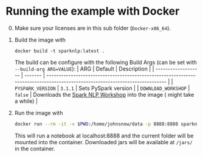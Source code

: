 # Running the example with Docker
0. Make sure your licenses are in this sub folder (`Docker-x86_64`).
1. Build the image with
    ```
    docker build -t sparknlp:latest .
    ```

    The build can be configure with the following Build Args (can be set with `--build-arg ARG=VALUE`):
    | ARG                 | Default | Description                                                                                                                 |
    | ------------------- | ------- | --------------------------------------------------------------------------------------------------------------------------- |
    | `PYSPARK_VERSION`   | `3.1.1` | Sets PySpark version                                                                                                        |
    | `DOWNLOAD_WORKSHOP` | `false` | Downloads the [Spark NLP Workshop](https://github.com/JohnSnowLabs/spark-nlp-workshop) into the image ( might take a while) |
2. Run the image with
    ```bash
    docker run --rm -it -v $PWD:/home/johnsnow/data -p 8888:8888 sparknlp:latest
    ```
    This will run a notebook at localhost:8888 and the current folder will be mounted into the container. Downloaded jars will be available at `/jars/` in the container.